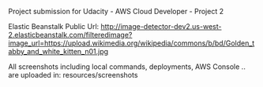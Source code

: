 Project submission for Udacity - AWS Cloud Developer - Project 2

Elastic Beanstalk Public Url:
http://image-detector-dev2.us-west-2.elasticbeanstalk.com/filteredimage?image_url=https://upload.wikimedia.org/wikipedia/commons/b/bd/Golden_tabby_and_white_kitten_n01.jpg

All screenshots including local commands, deployments, AWS Console .. are uploaded in:
resources/screenshots
